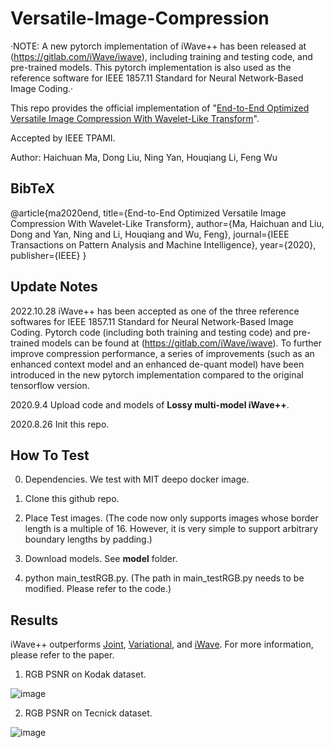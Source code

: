 # Versatile-Image-Compression

·NOTE: A new pytorch implementation of iWave++ has been released at (https://gitlab.com/iWave/iwave), including training and testing code, and pre-trained models. This pytorch implementation is also used as the reference software for IEEE 1857.11 Standard for Neural Network-Based Image Coding.·

This repo provides the official implementation of "[End-to-End Optimized Versatile Image Compression With Wavelet-Like Transform](https://ieeexplore.ieee.org/document/9204799)".

Accepted by IEEE TPAMI.

Author: Haichuan Ma, Dong Liu, Ning Yan, Houqiang Li, Feng Wu

## **BibTeX**

@article{ma2020end,
  title={End-to-End Optimized Versatile Image Compression With Wavelet-Like Transform},
  author={Ma, Haichuan and Liu, Dong and Yan, Ning and Li, Houqiang and Wu, Feng},
  journal={IEEE Transactions on Pattern Analysis and Machine Intelligence},
  year={2020},
  publisher={IEEE}
}

## **Update Notes**

2022.10.28 iWave++ has been accepted as one of the three reference softwares for IEEE 1857.11 Standard for Neural Network-Based Image Coding. Pytorch code (including both training and testing code) and pre-trained models can be found at (https://gitlab.com/iWave/iwave). To further improve compression performance, a series of improvements (such as an enhanced context model and an enhanced de-quant model) have been introduced in the new pytorch implementation compared to the original tensorflow version.

2020.9.4  Upload code and models of **Lossy multi-model iWave++**.

2020.8.26 Init this repo.

## **How To Test**
0. Dependencies. We test with MIT deepo docker image.

1. Clone this github repo.

2. Place Test images. (The code now only supports images whose border length is a multiple of 16. However, it is very simple to support arbitrary boundary lengths by padding.)

3. Download models. See **model** folder.

4. python main_testRGB.py. (The path in main_testRGB.py needs to be modified. Please refer to the code.)


## **Results**

iWave++ outperforms [Joint](http://papers.nips.cc/paper/8275-joint-autoregressive-and-hierarchical-priors-for-learned-image-compression), [Variational](https://arxiv.org/abs/1802.01436), and [iWave](https://ieeexplore.ieee.org/abstract/document/8931632). For more information, please refer to the paper.

1. RGB PSNR on Kodak dataset.

![image](https://github.com/mahaichuan/Versatile-Image-Compression/blob/master/figs/Kodak.PNG)

2. RGB PSNR on Tecnick dataset.

![image](https://github.com/mahaichuan/Versatile-Image-Compression/blob/master/figs/Tecnick.PNG)
